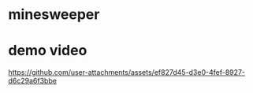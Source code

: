 # minesweeper

# demo video
https://github.com/user-attachments/assets/ef827d45-d3e0-4fef-8927-d6c29a6f3bbe

